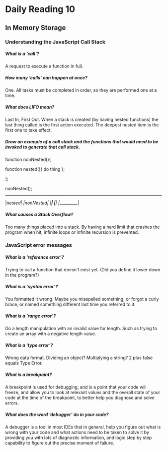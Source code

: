 # Daily Reading 10

## In Memory Storage

### Understanding the JavaScript Call Stack

##### What is a ‘call’?

A request to execute a function in full.

##### How many ‘calls’ can happen at once?

One. All tasks must be completed in order, so they are performed one at a time.

##### What does LIFO mean?

Last In, First Out. When a stack is created (by having nested functions) the last thing called is the first action executed. The deepest nested item is the first one to take effect.

##### Draw an example of a call stack and the functions that would need to be invoked to generate that call stack.

function nonNested(){

  function nested(){
    do thing
  };

};

nonNested();

 __________
|___nested_|
|nonNested_|
|__________|
|__________|
|__________|

##### What causes a Stack Overflow?

Too many things placed into a stack. By having a hard limit that crashes the program when hit, infinite loops or infinite recursion is prevented.

### JavaScript error messages

##### What is a ‘reference error’?

Trying to call a function that doesn't exist yet. (Did you define it lower down in the program?)

##### What is a ‘syntax error’?

You formatted it wrong. Maybe you misspelled something, or forgot a curly brace, or named something different last time you referred to it.

##### What is a ‘range error’?

Do a length manipulation with an invalid value for length. Such as trying to create an array with a negative length value.

##### What is a ‘type error’?

Wrong data format. Dividing an object? Multiplying a string? 2 plus false equals Type Error.

##### What is a breakpoint?

A breakpoint is used for debugging, and is a point that your code will freeze, and allow you to look at relevant values and the overall state of your code at the time of the breakpoint, to better help you diagnose and solve errors.

##### What does the word ‘debugger’ do in your code?

A debugger is a tool in most IDEs that in general, help you figure out what is wrong with your code and what actions need to be taken to solve it by providing you with lots of diagnostic information, and logic step by step capability to figure out the precise moment of failure.

